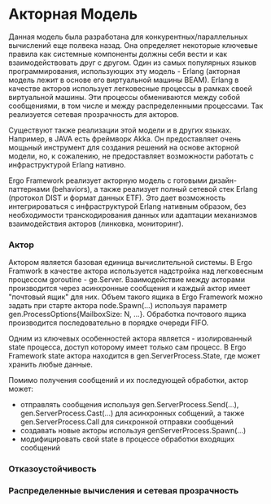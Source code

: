 # Акторная Модель

Данная модель была разработана для конкурентных/параллельных вычислений еще полвека назад. Она определяет некоторые ключевые правила как системные компоненты должны себя вести и как взаимодействовать друг с другом. Один из самых популярных языков программирования, использующих эту модель - Erlang (акторная модель лежит в основе его виртуальной машины BEAM). Erlang в качестве акторов использует легковесные процессы в рамках своей виртуальной машины. Эти процессы обмениваются между собой сообщениями, в том числе и между распределенными процессами. Так реализуется сетевая прозрачность для акторов.

Существуют также реализации этой модели и в других языках. Например, в JAVA есть фреймворк Akka. Он предоставляет очень мощьный инструмент для создания решений на основе акторной модели, но, к сожалению, не предоставляет возможности работать с инфраструктурой Erlang нативно.

Ergo Framework реализует акторную модель с готовыми дизайн-паттернами (behaviors), а также реализует полный сетевой стек Erlang (протокол DIST и формат данных ETF). Это дает возможность интегрироваться с инфраструктурой Erlang нативным образом, без необходимости транскодирования данных или адаптации механизмов взаимодействия акторов (линковка, мониторинг).

### Актор

Актором является базовая единица вычислительной системы. В Ergo Framwork в качестве актора используется надстройка над легковесным процессом goroutine - ge.Server. Взаимодействие между акторами производится через асинхронные сообщения и каждый актор имеет "почтовый ящик" для них. Объем такого ящика в Ergo Framework можно задать при старте актора node.Spawn(...) используя параметр gen.ProcessOptions{MailboxSize: N, ...}. Обработка почтового ящика производится последовательно в порядке очереди FIFO.

Одним из ключевых особенностей актора является - изолированный state процесса, доступ которому имеет только сам процесс. В Ergo Framework state актора находится в gen.ServerProcess.State, где может хранить любые данные.

Помимо получения сообщений и их последующей обработки, актор может:

 - отправлять сообщения используя  gen.ServerProcess.Send(...), gen.ServerProcess.Cast(...) для асинхронных собщений, а также gen.ServerProcess.Call для синхронной отправки сообщений
 - создавать новые акторы используя genServerProcess.Spawn(...)
 - модифицировать свой state в процессе обработки входящих сообщений

### Отказоустойчивость

### Распределенные вычисления и сетевая прозрачность



